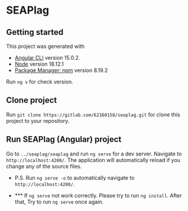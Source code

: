 # SEAPlag

## Getting started

This project was generated with 
- [Angular CLI](https://github.com/angular/angular-cli) version 15.0.2.
- [Node](https://github.com/nodejs/node) version 18.12.1
- [Package Manager: npm](https://github.com/npm) version 8.19.2

Run `ng v` for check version. 

## Clone project

Run `git clone https://gitlab.com/62160158/seaplag.git` for clone this project to your repository.

<!-- ```
cd existing_repo
git remote add origin https://gitlab.com/62160158/seaplag.git
git branch -M main
git push -uf origin main
``` -->

## Run SEAPlag (Angular) project

Go to `../seaplag/seaplag` and run `ng serve` for a dev server. Navigate to `http://localhost:4200/`. The application will automatically reload if you change any of the source files.  

- P.S. Run `ng serve -o` to automatically navigate to `http://localhost:4200/`.

- *** If `ng serve` not work correctly. Please try to run `ng install`. After that, Try to run `ng serve` once again.
